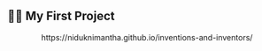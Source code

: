 ## 🙋‍♂️ My First Project

<center>https://niduknimantha.github.io/inventions-and-inventors/</center>
